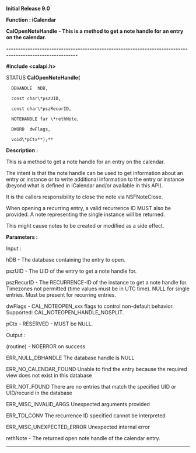 




<!--
 /\* Font Definitions \*/
 @font-face
 {font-family:Helv;
 panose-1:2 11 6 4 2 2 2 3 2 4;}
@font-face
 {font-family:"Cambria Math";
 panose-1:2 4 5 3 5 4 6 3 2 4;}
 /\* Style Definitions \*/
 p.MsoNormal, li.MsoNormal, div.MsoNormal
 {margin-top:0cm;
 margin-right:0cm;
 margin-bottom:8.0pt;
 margin-left:0cm;
 line-height:107%;
 font-size:11.0pt;
 font-family:"Calibri",sans-serif;}
.MsoChpDefault
 {font-size:11.0pt;}
.MsoPapDefault
 {margin-bottom:8.0pt;
 line-height:107%;}
 /\* Page Definitions \*/
 @page WordSection1
 {size:612.0pt 792.0pt;
 margin:72.0pt 72.0pt 72.0pt 72.0pt;}
div.WordSection1
 {page:WordSection1;}
-->




**Initial Release 9.0**



**Function : iCalendar**



**CalOpenNoteHandle** **- This is a
method to get a note handle for an entry on the calendar.**


**----------------------------------------------------------------------------------------------------------**



**#include <calapi.h>**



STATUS **CalOpenNoteHandle(**  

      DBHANDLE  hDB,  

      const char\*pszUID,  

      const char\*pszRecurID,  

      NOTEHANDLE far \*rethNote,  

      DWORD  dwFlags,  

      void\*pCtx**);**



**Description :**



This is a
method to get a note handle for an entry on the calendar.


The
intent is that the note handle can be used to get information about an entry or
instance or to write additional information to the entry or instance (beyond
what is defined in iCalendar and/or available in this API).


It
is the callers responsibility to close the note via NSFNoteClose.


When
opening a recurring entry, a valid recurrence ID MUST also be provided.  A note
representing the single instance will be returned.


This
might cause notes to be created or modified as a side effect.


 


**Parameters :**



Input :  

hDB  -  The database containing the entry to open.  

  

pszUID  -  The UID of the entry to get a note handle for.  

  

pszRecurID  -  The RECURRENCE-ID of the instance to get a note handle for. 
Timezones not permitted (time values must be in UTC time). NULL for single
entries.  Must be present for recurring entries.  

  

dwFlags  -  CAL\_NOTEOPEN\_xxx flags to control non-default behavior. Supported:
CAL\_NOTEOPEN\_HANDLE\_NOSPLIT.  

  

pCtx  -  RESERVED - MUST be NULL.  

  




Output :  

(routine)  -  NOERROR on success  

ERR\_NULL\_DBHANDLE                                   The database handle is NULL  

ERR\_NO\_CALENDAR\_FOUND             Unable to find the entry because the required
view does not exist in this database  

ERR\_NOT\_FOUND                                          There are no entries
that match the specified UID or UID/recurid in the database  

ERR\_MISC\_INVALID\_ARGS                 Unexpected arguments provided  

ERR\_TDI\_CONV                                              The recurrence ID
specified cannot be interpreted  

ERR\_MISC\_UNEXPECTED\_ERROR    Unexpected internal error  

  

  

rethNote  -  The returned open note handle of the calendar entry.  

  




 




----------------------------------------------------------------------------------------------------------


 





